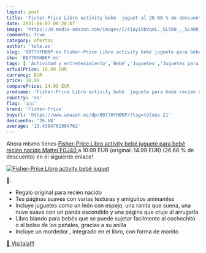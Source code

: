 ```yaml
---
layout: post
title: 'Fisher-Price Libro activity bebé  juguet al 26.68 % de descuento'
date: 2021-06-07 08:28:07
image: 'https://m.media-amazon.com/images/I/41ayiXbVqeL._SL500_._SL400_.jpg'
comments: true
category: ofertas
author: 'tole.es'
slug: 'B077HYHBKP-es Fisher-Price Libro activity bebé juguete para bebé recién...'
sku: 'B077HYHBKP-es'
tags: [ 'Actividad y entretenimiento','Bebé','Juguetes','Juguetes para Bebés y primera infancia','Juguetes para bebés','Juguetes y juegos','Libros blandos para bebé','bebé','fisher-price', ]
actualPrice: 10.99 EUR
currency: EUR
price: 10.99
comparePrice: 14.99 EUR
prodname: 'Fisher-Price Libro activity bebé  juguete para bebé recién nacido  Mattel FGJ40 '
country: 'es'
flag: '🇪🇸'
brand: 'Fisher-Price'
buyurl: 'https://www.amazon.es/dp/B077HYHBKP/?tag=tolees-21'
descuento: '26.68'
average: '13.4304761904762'
---
```


Ahora mismo tienes [Fisher-Price Libro activity bebé  juguete para bebé recién nacido  Mattel FGJ40 ](https://www.amazon.es/dp/B077HYHBKP/?tag=tolees-21) a 10.99 EUR (original: 14.99 EUR) (26.68 %  de descuento) en el siguiente enlace!

[![Fisher-Price Libro activity bebé  juguet](https://m.media-amazon.com/images/I/41ayiXbVqeL._SL500_._SL400_.jpg)](https://www.amazon.es/dp/B077HYHBKP/?tag=tolees-21)

🔎:

- Regalo original para recién nacido
- Tes páginas suaves con varias texturas y amiguitos animamles
- Incluye juguetes como un león con espejo, una ranita que suena, una nuve suave con un panda escondido y una página que cruje al arrugarla
- Libro blando para bebés que se puede sujetar facilmente al cochechito o al bolso de los pañales, gracias a su anilla
- Incluye un mordedor , integrado en el libro, con forma de monito

[🛒 Visítala!!!](https://www.amazon.es/dp/B077HYHBKP/?tag=tolees-21)

